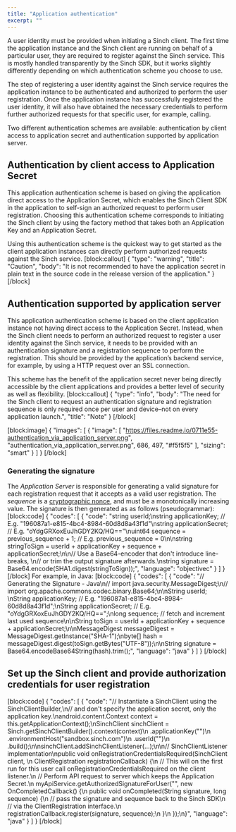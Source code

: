 ```yaml
---
title: "Application authentication"
excerpt: ""
---
```

A user identity must be provided when initiating a Sinch client. The first time the application instance and the Sinch client are running on behalf of a particular user, they are required to register against the Sinch service. This is mostly handled transparently by the Sinch SDK, but it works slightly differently depending on which authentication scheme you choose to use.

The step of registering a user identity against the Sinch service requires the application instance to be authenticated and authorized to perform the user registration. Once the application instance has successfully registered the user identity, it will also have obtained the necessary credentials to perform further authorized requests for that specific user, for example, calling.

Two different authentication schemes are available: authentication by client access to application secret and authentication supported by application server.

## Authentication by client access to Application Secret

This application authentication scheme is based on giving the application direct access to the Application Secret, which enables the Sinch Client SDK in the application to self-sign an authorized request to perform user registration. Choosing this authentication scheme corresponds to initiating the Sinch client by using the factory method that takes both an Application Key and an Application Secret.

Using this authentication scheme is the quickest way to get started as the client application instances can directly perform authorized requests against the Sinch service.
[block:callout]
{
  "type": "warning",
  "title": "Caution",
  "body": "It is not recommended to have the application secret in plain text in the source code in the release version of the application."
}
[/block]
## Authentication supported by application server

This application authentication scheme is based on the client application instance not having direct access to the Application Secret. Instead, when the Sinch client needs to perform an authorized request to register a user identity against the Sinch service, it needs to be provided with an authentication signature and a registration sequence to perform the registration. This should be provided by the application’s backend service, for example, by using a HTTP request over an SSL connection.

This scheme has the benefit of the application secret never being directly accessible by the client applications and provides a better level of security as well as flexibility.
[block:callout]
{
  "type": "info",
  "body": "The need for the Sinch client to request an authentication signature and registration sequence is only required once per user and device–not on every application launch.",
  "title": "Note"
}
[/block]

[block:image]
{
  "images": [
    {
      "image": [
        "https://files.readme.io/0711e55-authentication_via_application_server.png",
        "authentication_via_application_server.png",
        686,
        497,
        "#f5f5f5"
      ],
      "sizing": "smart"
    }
  ]
}
[/block]
### Generating the signature

The *Application Server* is responsible for generating a valid signature for each registration request that it accepts as a valid user registration. The *sequence* is a [cryptographic nonce](http://en.wikipedia.org/wiki/Cryptographic_nonce), and must be a monotonically increasing value. The signature is then generated as as follows (pseudogrammar):
[block:code]
{
  "codes": [
    {
      "code": "string userId;\nstring applicationKey; // E.g. \"196087a1-e815-4bc4-8984-60d8d8a43f1d\"\nstring applicationSecret; // E.g. \"oYdgGRXoxEuJhGDY2KQ/HQ==\"\nuint64 sequence = previous_sequence + 1; // E.g. previous_sequence = 0\n\nstring stringToSign = userId + applicationKey + sequence + applicationSecret;\n\n// Use a Base64-encoder that don't introduce line-breaks, \n// or trim the output signature afterwards.\nstring signature = Base64.encode(SHA1.digest(stringToSign));",
      "language": "objectivec"
    }
  ]
}
[/block]
For example, in Java:
[block:code]
{
  "codes": [
    {
      "code": "// Generating the Signature - Java\n// import java.security.MessageDigest;\n// import org.apache.commons.codec.binary.Base64;\n\nString userId; \nString applicationKey; // E.g. \"196087a1-e815-4bc4-8984-60d8d8a43f1d\";\nString applicationSecret; // E.g. \"oYdgGRXoxEuJhGDY2KQ/HQ==\";\nlong sequence; // fetch and increment last used sequence\n\nString toSign = userId + applicationKey + sequence + applicationSecret;\n\nMessageDigest messageDigest = MessageDigest.getInstance(\"SHA-1\");\nbyte[] hash = messageDigest.digest(toSign.getBytes(\"UTF-8\"));\n\nString signature = Base64.encodeBase64String(hash).trim();",
      "language": "java"
    }
  ]
}
[/block]
## Set up the Sinch client and provide authorization credentials for user registration
[block:code]
{
  "codes": [
    {
      "code": "// Instantiate a SinchClient using the SinchClientBuilder,\n// and don't specify the application secret, only the application key.\nandroid.content.Context context = this.getApplicationContext();\nSinchClient sinchClient = Sinch.getSinchClientBuilder().context(context)\n                                                  .applicationKey(\"<application key>\")\n                                                  .environmentHost(\"sandbox.sinch.com\")\n                                                  .userId(\"<user id>\")\n                                                  .build();\n\nsinchClient.addSinchClientListener(...);\n\n// SinchClientListener implementation\npublic void onRegistrationCredentialsRequired(SinchClient client, \n                                              ClientRegistration registrationCallback) {\n    // This will on the first run for this user call onRegistrationCredentialsRequired on the client listener.\n    // Perform API request to server which keeps the Application Secret.\n    myApiService.getAuthorizedSignatureForUser(\"<user id>\", new OnCompletedCallback() {\n        public void onCompleted(String signature, long sequence) {\n            // pass the signature and sequence back to the Sinch SDK\n            // via the ClientRegistration interface.\n            registrationCallback.register(signature, sequence);\n        }\n    });\n}",
      "language": "java"
    }
  ]
}
[/block]